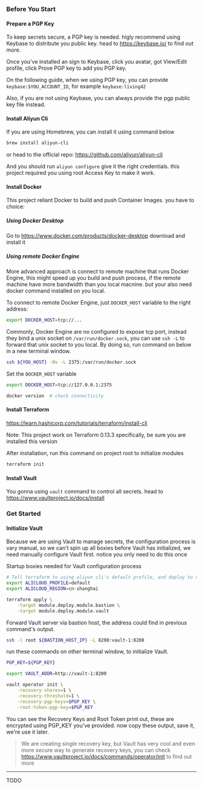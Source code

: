 ### Before You Start

#### Prepare a PGP Key

To keep secrets secure, a PGP key is needed. higly recommend using Keybase to distribute you public key. head to https://keybase.io/ to find out more.

Once you've installed an sign to Keybase, click you avatar, got View/Edit profile, click Prove PGP key to add you PGP key.

On the following guide, when we using PGP key, you can provide `keybase:$YOU_ACCOUNT_ID`, for example `keybase:living42`

Also, if you are not using Keybase, you can always provide the pgp public key file instead.

#### Install Aliyun Cli

If you are using Homebrew, you can install it using command below

```sh
brew install aliyun-cli
```

or head to the official repo: https://github.com/aliyun/aliyun-cli

And you should run `aliyun configure` give it the right credentials. this project required you using root Access Key to make it work.


#### Install Docker

This project reliant Docker to build and push Container Images. you have to choice:

##### Using Docker Desktop

Go to https://www.docker.com/products/docker-desktop download and install it

##### Using remote Docker Engine

More advanced approach is connect to remote machine that runs Docker Engine, this might speed up you build and push process, if the remote machine have more bandwidth than you local macnine. but your also need docker command installed on you local.

To connect to remote Docker Engine, just `DOCKER_HOST` variable to the right address:

```sh
export DOCKER_HOST=tcp://...
```

Commonly, Docker Engine are no configured to expose tcp port, instead they bind a unix socket on `/var/run/docker.sock`, you can use `ssh -L` to forward that unix socket to you local. By doing so, run command on below in a new terminal window.

```sh
ssh ${YOU_HOST} -Nv -L 2375:/var/run/docker.sock
```

Set the `DOCKER_HOST` variable

```sh
export DOCKER_HOST=tcp://127.0.0.1:2375

docker version  # check connectivity
```

#### Install Terraform

https://learn.hashicorp.com/tutorials/terraform/install-cli

Note: This project work on Terraform 0.13.3 specifically, be sure you are installed this version

After installation, run this command on project root to initialize modules

```sh
terraform init
```

#### Install Vault

You gonna using `vault` command to control all secrets. head to https://www.vaultproject.io/docs/install


### Get Started

#### Initialize Vault

Because we are using Vault to manage secrets, the configuration process is vary manual, so we can't spin up all boxies before Vault has initialized, we need manually configure Vault first. notice you only need to do this once

Startup boxies needed for Vault configuration process

```sh
# Tell terraform to using aliyun cli's default profile, and deploy to cn-shanghai region
export ALICLOUD_PROFILE=default
export ALICLOUD_REGION=cn-shanghai

terraform apply \
    -target module.deploy.module.bastion \
    -target module.deploy.module.vault
```

Forward Vault server via bastion host, the address could find in previous command's output.

```sh
ssh -l root ${BASTION_HOST_IP} -L 8200:vault-1:8200
```

run these commands on other terminal window, to initialize Vault.

```sh
PGP_KEY=${PGP_KEY}

export VAULT_ADDR=http://vault-1:8200

vault operator init \
    -recovery-shares=1 \
    -recovery-threshold=1 \
    -recovery-pgp-keys=$PGP_KEY \
    -root-token-pgp-key=$PGP_KEY
```

You can see the Recovery Keys and Root Token print out, these are encrypted using PGP_KEY you've provided. now copy these output, save it, we're use it later.

> We are creating single recovery key, but Vault has very cool and even more secure way to generate recovery keys, you can check https://www.vaultproject.io/docs/commands/operator/init to find out more

---

TODO
